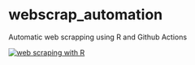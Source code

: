 # webscrap_automation
Automatic web scrapping using R and Github Actions

[![web scraping with R](https://github.com/NLSume/webscrap_automation/actions/workflows/main.yml/badge.svg)](https://github.com/NLSume/webscrap_automation/actions/workflows/main.yml)
